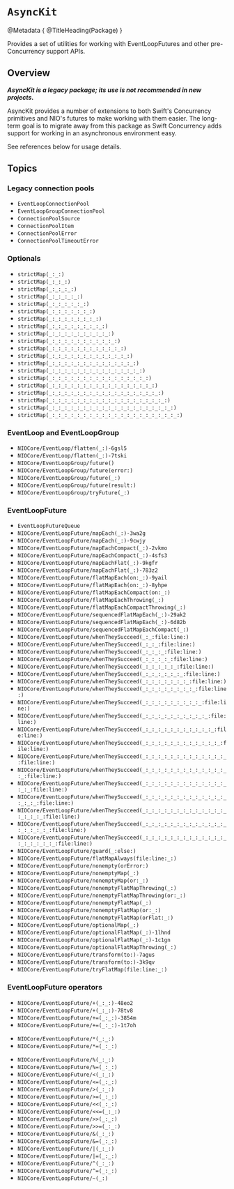 # ``AsyncKit``

@Metadata {
    @TitleHeading(Package)
}

Provides a set of utilities for working with EventLoopFutures and other pre-Concurrency support APIs.

## Overview

_**AsyncKit is a legacy package; its use is not recommended in new projects.**_

AsyncKit provides a number of extensions to both Swift's Concurrency primitives and NIO's futures to make working with them easier. The long-term goal is to migrate away from this package as Swift Concurrency adds support for working in an asynchronous environment easy.

See references below for usage details.

## Topics

### Legacy connection pools

- ``EventLoopConnectionPool``
- ``EventLoopGroupConnectionPool``
- ``ConnectionPoolSource``
- ``ConnectionPoolItem``
- ``ConnectionPoolError``
- ``ConnectionPoolTimeoutError``

### Optionals

- ``strictMap(_:_:)``
- ``strictMap(_:_:_:)``
- ``strictMap(_:_:_:_:)``
- ``strictMap(_:_:_:_:_:)``
- ``strictMap(_:_:_:_:_:_:)``
- ``strictMap(_:_:_:_:_:_:_:)``
- ``strictMap(_:_:_:_:_:_:_:_:)``
- ``strictMap(_:_:_:_:_:_:_:_:_:)``
- ``strictMap(_:_:_:_:_:_:_:_:_:_:)``
- ``strictMap(_:_:_:_:_:_:_:_:_:_:_:)``
- ``strictMap(_:_:_:_:_:_:_:_:_:_:_:_:)``
- ``strictMap(_:_:_:_:_:_:_:_:_:_:_:_:_:)``
- ``strictMap(_:_:_:_:_:_:_:_:_:_:_:_:_:_:)``
- ``strictMap(_:_:_:_:_:_:_:_:_:_:_:_:_:_:_:)``
- ``strictMap(_:_:_:_:_:_:_:_:_:_:_:_:_:_:_:_:)``
- ``strictMap(_:_:_:_:_:_:_:_:_:_:_:_:_:_:_:_:_:)``
- ``strictMap(_:_:_:_:_:_:_:_:_:_:_:_:_:_:_:_:_:_:)``
- ``strictMap(_:_:_:_:_:_:_:_:_:_:_:_:_:_:_:_:_:_:_:)``
- ``strictMap(_:_:_:_:_:_:_:_:_:_:_:_:_:_:_:_:_:_:_:_:)``
- ``strictMap(_:_:_:_:_:_:_:_:_:_:_:_:_:_:_:_:_:_:_:_:_:)``

### EventLoop and EventLoopGroup

- ``NIOCore/EventLoop/flatten(_:)-6gsl5``
- ``NIOCore/EventLoop/flatten(_:)-7tski``
- ``NIOCore/EventLoopGroup/future()``
- ``NIOCore/EventLoopGroup/future(error:)``
- ``NIOCore/EventLoopGroup/future(_:)``
- ``NIOCore/EventLoopGroup/future(result:)``
- ``NIOCore/EventLoopGroup/tryFuture(_:)``

### EventLoopFuture

- ``EventLoopFutureQueue``
- ``NIOCore/EventLoopFuture/mapEach(_:)-3wa2g``
- ``NIOCore/EventLoopFuture/mapEach(_:)-9cwjy``
- ``NIOCore/EventLoopFuture/mapEachCompact(_:)-2vkmo``
- ``NIOCore/EventLoopFuture/mapEachCompact(_:)-4sfs3``
- ``NIOCore/EventLoopFuture/mapEachFlat(_:)-9kgfr``
- ``NIOCore/EventLoopFuture/mapEachFlat(_:)-783z2``
- ``NIOCore/EventLoopFuture/flatMapEach(on:_:)-9yail``
- ``NIOCore/EventLoopFuture/flatMapEach(on:_:)-8yhpe``
- ``NIOCore/EventLoopFuture/flatMapEachCompact(on:_:)``
- ``NIOCore/EventLoopFuture/flatMapEachThrowing(_:)``
- ``NIOCore/EventLoopFuture/flatMapEachCompactThrowing(_:)``
- ``NIOCore/EventLoopFuture/sequencedFlatMapEach(_:)-29ak2``
- ``NIOCore/EventLoopFuture/sequencedFlatMapEach(_:)-6d82b``
- ``NIOCore/EventLoopFuture/sequencedFlatMapEachCompact(_:)``
- ``NIOCore/EventLoopFuture/whenTheySucceed(_:_:file:line:)``
- ``NIOCore/EventLoopFuture/whenTheySucceed(_:_:_:file:line:)``
- ``NIOCore/EventLoopFuture/whenTheySucceed(_:_:_:_:file:line:)``
- ``NIOCore/EventLoopFuture/whenTheySucceed(_:_:_:_:_:file:line:)``
- ``NIOCore/EventLoopFuture/whenTheySucceed(_:_:_:_:_:_:file:line:)``
- ``NIOCore/EventLoopFuture/whenTheySucceed(_:_:_:_:_:_:_:file:line:)``
- ``NIOCore/EventLoopFuture/whenTheySucceed(_:_:_:_:_:_:_:_:file:line:)``
- ``NIOCore/EventLoopFuture/whenTheySucceed(_:_:_:_:_:_:_:_:_:file:line:)``
- ``NIOCore/EventLoopFuture/whenTheySucceed(_:_:_:_:_:_:_:_:_:_:file:line:)``
- ``NIOCore/EventLoopFuture/whenTheySucceed(_:_:_:_:_:_:_:_:_:_:_:file:line:)``
- ``NIOCore/EventLoopFuture/whenTheySucceed(_:_:_:_:_:_:_:_:_:_:_:_:file:line:)``
- ``NIOCore/EventLoopFuture/whenTheySucceed(_:_:_:_:_:_:_:_:_:_:_:_:_:file:line:)``
- ``NIOCore/EventLoopFuture/whenTheySucceed(_:_:_:_:_:_:_:_:_:_:_:_:_:_:file:line:)``
- ``NIOCore/EventLoopFuture/whenTheySucceed(_:_:_:_:_:_:_:_:_:_:_:_:_:_:_:file:line:)``
- ``NIOCore/EventLoopFuture/whenTheySucceed(_:_:_:_:_:_:_:_:_:_:_:_:_:_:_:_:file:line:)``
- ``NIOCore/EventLoopFuture/whenTheySucceed(_:_:_:_:_:_:_:_:_:_:_:_:_:_:_:_:_:file:line:)``
- ``NIOCore/EventLoopFuture/whenTheySucceed(_:_:_:_:_:_:_:_:_:_:_:_:_:_:_:_:_:_:file:line:)``
- ``NIOCore/EventLoopFuture/whenTheySucceed(_:_:_:_:_:_:_:_:_:_:_:_:_:_:_:_:_:_:_:file:line:)``
- ``NIOCore/EventLoopFuture/whenTheySucceed(_:_:_:_:_:_:_:_:_:_:_:_:_:_:_:_:_:_:_:_:file:line:)``
- ``NIOCore/EventLoopFuture/guard(_:else:)``
- ``NIOCore/EventLoopFuture/flatMapAlways(file:line:_:)``
- ``NIOCore/EventLoopFuture/nonempty(orError:)``
- ``NIOCore/EventLoopFuture/nonemptyMap(_:)``
- ``NIOCore/EventLoopFuture/nonemptyMap(or:_:)``
- ``NIOCore/EventLoopFuture/nonemptyFlatMapThrowing(_:)``
- ``NIOCore/EventLoopFuture/nonemptyFlatMapThrowing(or:_:)``
- ``NIOCore/EventLoopFuture/nonemptyFlatMap(_:)``
- ``NIOCore/EventLoopFuture/nonemptyFlatMap(or:_:)``
- ``NIOCore/EventLoopFuture/nonemptyFlatMap(orFlat:_:)``
- ``NIOCore/EventLoopFuture/optionalMap(_:)``
- ``NIOCore/EventLoopFuture/optionalFlatMap(_:)-1lhnd``
- ``NIOCore/EventLoopFuture/optionalFlatMap(_:)-1c1gn``
- ``NIOCore/EventLoopFuture/optionalFlatMapThrowing(_:)``
- ``NIOCore/EventLoopFuture/transform(to:)-7agus``
- ``NIOCore/EventLoopFuture/transform(to:)-3k9qv``
- ``NIOCore/EventLoopFuture/tryFlatMap(file:line:_:)``

### EventLoopFuture operators

- ``NIOCore/EventLoopFuture/+(_:_:)-48eo2``
- ``NIOCore/EventLoopFuture/+(_:_:)-78tv8``
- ``NIOCore/EventLoopFuture/+=(_:_:)-3854m``
- ``NIOCore/EventLoopFuture/+=(_:_:)-1t7oh``
<!--- ``NIOCore/EventLoopFuture/-(_:_:)-92wyb``-->
<!--- ``NIOCore/EventLoopFuture/-=(_:_:)-4sy59``-->
<!--- ``NIOCore/EventLoopFuture/-(_:_:)-6djhk``-->
<!--- ``NIOCore/EventLoopFuture/-=(_:_:)-3v817``-->
- ``NIOCore/EventLoopFuture/*(_:_:)``
- ``NIOCore/EventLoopFuture/*=(_:_:)``
<!--- ``NIOCore/EventLoopFuture//(_:_:)``-->
<!--- ``NIOCore/EventLoopFuture//=(_:_:)``-->
- ``NIOCore/EventLoopFuture/%(_:_:)``
- ``NIOCore/EventLoopFuture/%=(_:_:)``
- ``NIOCore/EventLoopFuture/<(_:_:)``
- ``NIOCore/EventLoopFuture/<=(_:_:)``
- ``NIOCore/EventLoopFuture/>(_:_:)``
- ``NIOCore/EventLoopFuture/>=(_:_:)``
- ``NIOCore/EventLoopFuture/<<(_:_:)``
- ``NIOCore/EventLoopFuture/<<=(_:_:)``
- ``NIOCore/EventLoopFuture/>>(_:_:)``
- ``NIOCore/EventLoopFuture/>>=(_:_:)``
- ``NIOCore/EventLoopFuture/&(_:_:)``
- ``NIOCore/EventLoopFuture/&=(_:_:)``
- ``NIOCore/EventLoopFuture/|(_:_:)``
- ``NIOCore/EventLoopFuture/|=(_:_:)``
- ``NIOCore/EventLoopFuture/^(_:_:)``
- ``NIOCore/EventLoopFuture/^=(_:_:)``
- ``NIOCore/EventLoopFuture/~(_:)``
